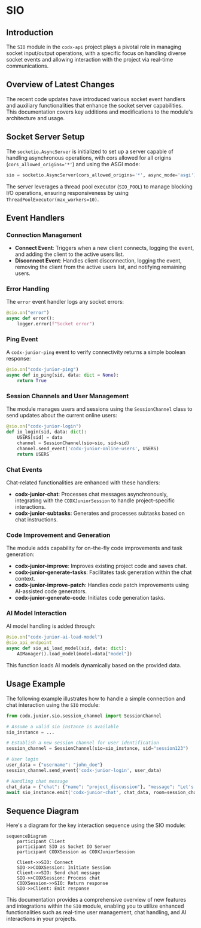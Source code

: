 # SIO

## Introduction

The `SIO` module in the `codx-api` project plays a pivotal role in managing socket input/output operations, with a specific focus on handling diverse socket events and allowing interaction with the project via real-time communications.

## Overview of Latest Changes

The recent code updates have introduced various socket event handlers and auxiliary functionalities that enhance the socket server capabilities. This documentation covers key additions and modifications to the module's architecture and usage.

## Socket Server Setup

The `socketio.AsyncServer` is initialized to set up a server capable of handling asynchronous operations, with cors allowed for all origins (`cors_allowed_origins='*'`) and using the ASGI mode:

```python
sio = socketio.AsyncServer(cors_allowed_origins='*', async_mode='asgi')
```

The server leverages a thread pool executor (`SIO_POOL`) to manage blocking I/O operations, ensuring responsiveness by using `ThreadPoolExecutor(max_workers=10)`.

## Event Handlers

### Connection Management

- **Connect Event**: Triggers when a new client connects, logging the event, and adding the client to the active users list.
- **Disconnect Event**: Handles client disconnection, logging the event, removing the client from the active users list, and notifying remaining users.

### Error Handling

The `error` event handler logs any socket errors:

```python
@sio.on("error")
async def error():
    logger.error(f"Socket error")
```

### Ping Event

A `codx-junior-ping` event to verify connectivity returns a simple boolean response:

```python
@sio.on("codx-junior-ping")
async def io_ping(sid, data: dict = None):
    return True
```

### Session Channels and User Management

The module manages users and sessions using the `SessionChannel` class to send updates about the current online users:

```python
@sio.on("codx-junior-login")
def io_login(sid, data: dict):
    USERS[sid] = data
    channel = SessionChannel(sio=sio, sid=sid)
    channel.send_event('codx-junior-online-users', USERS)
    return USERS
```

### Chat Events

Chat-related functionalities are enhanced with these handlers:

- **codx-junior-chat**: Processes chat messages asynchronously, integrating with the `CODXJuniorSession` to handle project-specific interactions.
- **codx-junior-subtasks**: Generates and processes subtasks based on chat instructions.

### Code Improvement and Generation

The module adds capability for on-the-fly code improvements and task generation:

- **codx-junior-improve**: Improves existing project code and saves chat.
- **codx-junior-generate-tasks**: Facilitates task generation within the chat context.
- **codx-junior-improve-patch**: Handles code patch improvements using AI-assisted code generators.
- **codx-junior-generate-code**: Initiates code generation tasks.

### AI Model Interaction

AI model handling is added through:

```python
@sio.on("codx-junior-ai-load-model")
@sio_api_endpoint
async def sio_ai_load_model(sid, data: dict):
    AIManager().load_model(model=data["model"])
```

This function loads AI models dynamically based on the provided data.

## Usage Example

The following example illustrates how to handle a simple connection and chat interaction using the `SIO` module:

```python
from codx.junior.sio.session_channel import SessionChannel

# Assume a valid sio instance is available
sio_instance = ...

# Establish a new session channel for user identification
session_channel = SessionChannel(sio=sio_instance, sid="session123")

# User login
user_data = {"username": "john_doe"}
session_channel.send_event('codx-junior-login', user_data)

# Handling chat message
chat_data = {"chat": {"name": "project_discussion"}, "message": "Let's start the discussion"}
await sio_instance.emit('codx-junior-chat', chat_data, room=session_channel.sid)
```

## Sequence Diagram

Here's a diagram for the key interaction sequence using the SIO module:

```mermaid
sequenceDiagram
    participant Client
    participant SIO as Socket IO Server
    participant CODXSession as CODXJuniorSession

    Client->>SIO: Connect
    SIO->>CODXSession: Initiate Session
    Client->>SIO: Send chat message
    SIO->>CODXSession: Process chat
    CODXSession->>SIO: Return response
    SIO->>Client: Emit response
``` 

This documentation provides a comprehensive overview of new features and integrations within the `SIO` module, enabling you to utilize enhanced functionalities such as real-time user management, chat handling, and AI interactions in your projects.